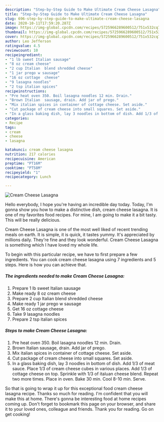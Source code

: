 ```yaml
---
description: "Step-by-Step Guide to Make Ultimate Cream Cheese Lasagna"
title: "Step-by-Step Guide to Make Ultimate Cream Cheese Lasagna"
slug: 696-step-by-step-guide-to-make-ultimate-cream-cheese-lasagna
date: 2020-10-11T17:59:20.287Z
image: https://img-global.cpcdn.com/recipes/5725966289600512/751x532cq70/cream-cheese-lasagna-recipe-main-photo.jpg
thumbnail: https://img-global.cpcdn.com/recipes/5725966289600512/751x532cq70/cream-cheese-lasagna-recipe-main-photo.jpg
cover: https://img-global.cpcdn.com/recipes/5725966289600512/751x532cq70/cream-cheese-lasagna-recipe-main-photo.jpg
author: Leo Jefferson
ratingvalue: 4.5
reviewcount: 10
recipeingredient:
- "1 lb sweet Italian sausage"
- "8 oz cream cheese"
- "2 cup Italian  blend shredded cheese"
- "1 jar prego w sausage"
- "16 oz cottage  cheese"
- "9 lasagna noodles"
- "2 tsp italian spices"
recipeinstructions:
- "Pre heat oven 350. Boil lasagna noodles 12 min. Drain."
- "Brown Italian  sausage, drain. Add jar of prego."
- "Mix italian spices in container of cottage cheese. Set aside."
- "Cut package of cream cheese into small squares. Set aside."
- "In a glass baking dish, lay 3 noodles in bottom of dish. Add 1/3 of meat sauce. Place 1/3 of cream cheese cubes in various places. Add 1/3 of cottage cheese on top. Sprinkle with 1/3 of italuan cheese blend. Repeat two more times. Place in oven. Bake 30 min. Cool 8-10 min. Serve."
categories:
- Recipe
tags:
- cream
- cheese
- lasagna

katakunci: cream cheese lasagna 
nutrition: 217 calories
recipecuisine: American
preptime: "PT16M"
cooktime: "PT58M"
recipeyield: "1"
recipecategory: Lunch

---
```



![Cream Cheese Lasagna](https://img-global.cpcdn.com/recipes/5725966289600512/751x532cq70/cream-cheese-lasagna-recipe-main-photo.jpg)

Hello everybody, I hope you're having an incredible day today. Today, I'm gonna show you how to make a distinctive dish, cream cheese lasagna. It is one of my favorites food recipes. For mine, I am going to make it a bit tasty. This will be really delicious.

Cream Cheese Lasagna is one of the most well liked of recent trending meals on earth. It is simple, it is quick, it tastes yummy. It's appreciated by millions daily. They're fine and they look wonderful. Cream Cheese Lasagna is something which I have loved my whole life.




To begin with this particular recipe, we have to first prepare a few ingredients. You can cook cream cheese lasagna using 7 ingredients and 5 steps. Here is how you can achieve that.

<!--inarticleads1-->

##### The ingredients needed to make Cream Cheese Lasagna:

1. Prepare 1 lb sweet Italian sausage
1. Make ready 8 oz cream cheese
1. Prepare 2 cup Italian  blend shredded cheese
1. Make ready 1 jar prego w sausage
1. Get 16 oz cottage  cheese
1. Take 9 lasagna noodles
1. Prepare 2 tsp italian spices




<!--inarticleads2-->

##### Steps to make Cream Cheese Lasagna:

1. Pre heat oven 350. Boil lasagna noodles 12 min. Drain.
1. Brown Italian  sausage, drain. Add jar of prego.
1. Mix italian spices in container of cottage cheese. Set aside.
1. Cut package of cream cheese into small squares. Set aside.
1. In a glass baking dish, lay 3 noodles in bottom of dish. Add 1/3 of meat sauce. Place 1/3 of cream cheese cubes in various places. Add 1/3 of cottage cheese on top. Sprinkle with 1/3 of italuan cheese blend. Repeat two more times. Place in oven. Bake 30 min. Cool 8-10 min. Serve.




So that is going to wrap it up for this exceptional food cream cheese lasagna recipe. Thanks so much for reading. I'm confident that you will make this at home. There's gonna be interesting food at home recipes coming up. Don't forget to bookmark this page on your browser, and share it to your loved ones, colleague and friends. Thank you for reading. Go on get cooking!
